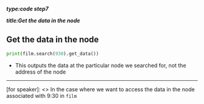 _**type:code step7**_

_**title:Get the data in the node**_
## Get the data in the node 
```python
print(film.search(930).get_data())
```
- This outputs the data at the particular node we searched for, not the address of the node

-------------------------------------------------
[for speaker]: <> In the case where we want to access the data in the node associated with 9:30 in `film`